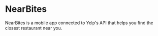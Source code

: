 # NearBites
NearBites is a mobile app connected to Yelp's API that helps you find the closest restaurant near you.
